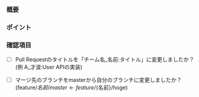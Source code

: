 ### 概要
<!-- ここに修正内容の概要を書いてください -->

### ポイント
<!-- 特にレビューして欲しいところや、不安があれば書いてください -->

### 確認項目
<!-- レビューリクエストを送る前に必ず確認してください -->
- [ ] Pull Requestのタイトルを「チーム名_名前:タイトル」に変更しましたか？<br>
(例 A_才波:User APIの実装)

- [ ] マージ先のブランチをmasterから自分のブランチに変更しましたか？<br>
(feature/${名前}/master ← feature/${名前}/hoge)
